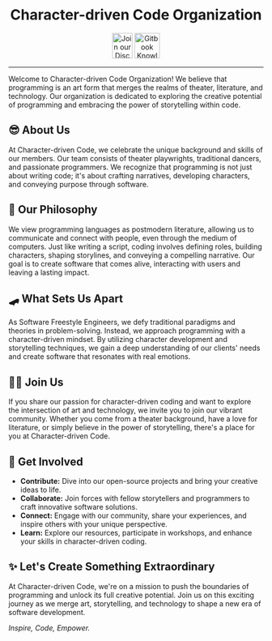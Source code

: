 <h1 align="center">Character-driven Code Organization</h1>

<p align="center">
  <a align="center" href="https://dsc.gg/character-driven-coding"><img alt="Join our Discord community here."
src="https://discord.com/assets/3437c10597c1526c3dbd98c737c2bcae.svg" width="40" height="50"/></a>
  <a align="center" href="https://character-driven-coding.gitbook.io/character-driven-coding/"><img src="https://www.gitbook.com/cdn-cgi/image/width=40,dpr=2,height=40,fit=contain,format=auto/https%3A%2F%2F1052997359-files.gitbook.io%2F~%2Ffiles%2Fv0%2Fb%2Fgitbook-x-prod.appspot.com%2Fo%2Fspaces%252FgoKDImpidvSp82UbvMVe%252Ficon%252Fa0ygIGz0L2ObNkgeGDr5%252Fcharcoal-logo.png%3Falt%3Dmedia%26token%3D002ea849-7c52-4027-a64e-0d792d81e147" alt="Gitbook Knowledge Base" width="50" height="50"/></a>
</p>

---

Welcome to Character-driven Code Organization! We believe that programming is an art form that merges the realms of theater, literature, and technology. Our organization is dedicated to exploring the creative potential of programming and embracing the power of storytelling within code.

## 😎 About Us

At Character-driven Code, we celebrate the unique background and skills of our members. Our team consists of theater playwrights, traditional dancers, and passionate programmers. We recognize that programming is not just about writing code; it's about crafting narratives, developing characters, and conveying purpose through software.

## 🍃 Our Philosophy

We view programming languages as postmodern literature, allowing us to communicate and connect with people, even through the medium of computers. Just like writing a script, coding involves defining roles, building characters, shaping storylines, and conveying a compelling narrative. Our goal is to create software that comes alive, interacting with users and leaving a lasting impact.

## 🛹 What Sets Us Apart

As Software Freestyle Engineers, we defy traditional paradigms and theories in problem-solving. Instead, we approach programming with a character-driven mindset. By utilizing character development and storytelling techniques, we gain a deep understanding of our clients' needs and create software that resonates with real emotions.

## 🤝🏻 Join Us

If you share our passion for character-driven coding and want to explore the intersection of art and technology, we invite you to join our vibrant community. Whether you come from a theater background, have a love for literature, or simply believe in the power of storytelling, there's a place for you at Character-driven Code.

## 💖 Get Involved

- **Contribute:** Dive into our open-source projects and bring your creative ideas to life.
- **Collaborate:** Join forces with fellow storytellers and programmers to craft innovative software solutions.
- **Connect:** Engage with our community, share your experiences, and inspire others with your unique perspective.
- **Learn:** Explore our resources, participate in workshops, and enhance your skills in character-driven coding.

## ✨ Let's Create Something Extraordinary

At Character-driven Code, we're on a mission to push the boundaries of programming and unlock its full creative potential. Join us on this exciting journey as we merge art, storytelling, and technology to shape a new era of software development.

*Inspire, Code, Empower.*
